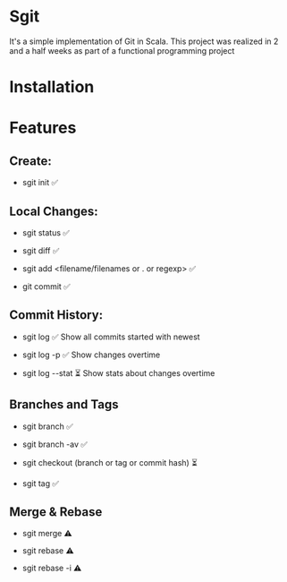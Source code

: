 #  Sgit
It's a simple implementation of Git in Scala. This project was realized in 2 and a half weeks as part of a functional programming project
 

#  Installation


# Features

## Create:
    
-   sgit init ✅
    
## Local Changes:
    
-   sgit status ✅
   
-   sgit diff ✅
    
-   sgit add <filename/filenames or . or regexp> ✅
    
-   git commit ✅
    
## Commit History:
    
-   sgit log  ✅
    Show all commits started with newest
    
-   sgit log -p  ✅
    Show changes overtime
    
-   sgit log --stat  ⏳
    Show stats about changes overtime  
      
    
## Branches and Tags
    

-   sgit branch <branch name>  ✅
    
-   sgit branch -av  ✅
  
-   sgit checkout (branch or tag or commit hash) ⏳ 
    
-   sgit tag <tag name>  ✅
      
    
## Merge & Rebase
    

-   sgit merge <branch> ⚠️
    
-   sgit rebase <branch>⚠️
    
-   sgit rebase -i <commit hash or banch name>⚠️
